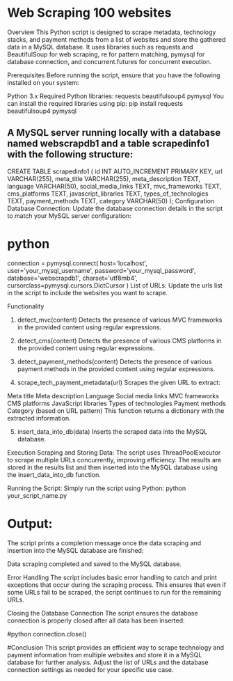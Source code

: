 # Web Scraping 100 websites

Overview
This Python script is designed to scrape metadata, technology stacks, and payment methods from a list of websites and store the gathered data in a MySQL database. It uses libraries such as requests and BeautifulSoup for web scraping, re for pattern matching, pymysql for database connection, and concurrent.futures for concurrent execution.

Prerequisites
Before running the script, ensure that you have the following installed on your system:

Python 3.x
Required Python libraries:
requests
beautifulsoup4
pymysql
You can install the required libraries using pip:
pip install requests beautifulsoup4 pymysql

## A MySQL server running locally with a database named webscrapdb1 and a table scrapedinfo1 with the following structure:

CREATE TABLE scrapedinfo1 (
id INT AUTO_INCREMENT PRIMARY KEY,
url VARCHAR(255),
meta_title VARCHAR(255),
meta_description TEXT,
language VARCHAR(50),
social_media_links TEXT,
mvc_frameworks TEXT,
cms_platforms TEXT,
javascript_libraries TEXT,
types_of_technologies TEXT,
payment_methods TEXT,
category VARCHAR(50)
);
Configuration
Database Connection:
Update the database connection details in the script to match your MySQL server configuration:

# python

connection = pymysql.connect(
host='localhost',
user='your_mysql_username',
password='your_mysql_password',
database='webscrapdb1',
charset='utf8mb4',
cursorclass=pymysql.cursors.DictCursor
)
List of URLs:
Update the urls list in the script to include the websites you want to scrape.

Functionality

1. detect_mvc(content)
   Detects the presence of various MVC frameworks in the provided content using regular expressions.

2. detect_cms(content)
   Detects the presence of various CMS platforms in the provided content using regular expressions.

3. detect_payment_methods(content)
   Detects the presence of various payment methods in the provided content using regular expressions.

4. scrape_tech_payment_metadata(url)
   Scrapes the given URL to extract:

Meta title
Meta description
Language
Social media links
MVC frameworks
CMS platforms
JavaScript libraries
Types of technologies
Payment methods
Category (based on URL pattern)
This function returns a dictionary with the extracted information.

5. insert_data_into_db(data)
   Inserts the scraped data into the MySQL database.

Execution
Scraping and Storing Data:
The script uses ThreadPoolExecutor to scrape multiple URLs concurrently, improving efficiency. The results are stored in the results list and then inserted into the MySQL database using the insert_data_into_db function.

Running the Script:
Simply run the script using Python:
python your_script_name.py

# Output:

The script prints a completion message once the data scraping and insertion into the MySQL database are finished:

Data scraping completed and saved to the MySQL database.

Error Handling
The script includes basic error handling to catch and print exceptions that occur during the scraping process. This ensures that even if some URLs fail to be scraped, the script continues to run for the remaining URLs.

Closing the Database Connection
The script ensures the database connection is properly closed after all data has been inserted:

#python
connection.close()

#Conclusion
This script provides an efficient way to scrape technology and payment information from multiple websites and store it in a MySQL database for further analysis. Adjust the list of URLs and the database connection settings as needed for your specific use case.
